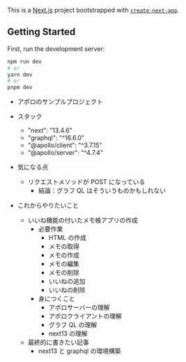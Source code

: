 This is a [Next.js](https://nextjs.org/) project bootstrapped with [`create-next-app`](https://github.com/vercel/next.js/tree/canary/packages/create-next-app).

## Getting Started

First, run the development server:

```bash
npm run dev
# or
yarn dev
# or
pnpm dev
```

- アポロのサンプルプロジェクト

- スタック

  - "next": "13.4.6"
  - "graphql": "^16.6.0"
  - "@apollo/client": "^3.7.15"
  - "@apollo/server": "^4.7.4"

- 気になる点

  - リクエストメソッドが POST になっている
    - 結論：グラフ QL はそういうものかもしれない

- これからやりたいこと

  - いいね機能の付いたメモ帳アプリの作成
    - 必要作業
      - HTML の作成
      - メモの取得
      - メモの作成
      - メモの編集
      - メモの削除
      - いいねの追加
      - いいねの削除
    - 身につくこと
      - アポロサーバーの理解
      - アポロクライアントの理解
      - グラフ QL の理解
      - next13 の理解
  - 最終的に書きたい記事
    - next13 と graphql の環境構築
